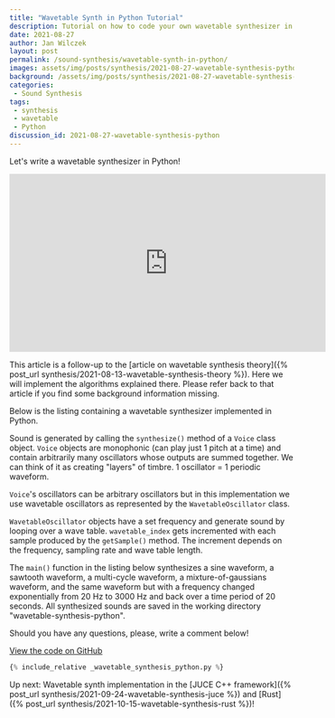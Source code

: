 ```yaml
---
title: "Wavetable Synth in Python Tutorial"
description: Tutorial on how to code your own wavetable synthesizer in Python.
date: 2021-08-27
author: Jan Wilczek
layout: post
permalink: /sound-synthesis/wavetable-synth-in-python/
images: assets/img/posts/synthesis/2021-08-27-wavetable-synthesis-python
background: /assets/img/posts/synthesis/2021-08-27-wavetable-synthesis-python/Thumbnail.png
categories:
 - Sound Synthesis
tags:
 - synthesis
 - wavetable
 - Python
discussion_id: 2021-08-27-wavetable-synthesis-python
---
```

Let's write a wavetable synthesizer in Python!

<iframe width="560" height="315" src="https://www.youtube.com/embed/zBFeT8fkjfI" title="YouTube video player" frameborder="0" allow="accelerometer; autoplay; clipboard-write; encrypted-media; gyroscope; picture-in-picture" allowfullscreen></iframe>

This article is a follow-up to the [article on wavetable synthesis theory]({% post_url synthesis/2021-08-13-wavetable-synthesis-theory %}). Here we will implement the algorithms explained there. Please refer back to that article if you find some background information missing.

Below is the listing containing a wavetable synthesizer implemented in Python.

Sound is generated by calling the `synthesize()` method of a `Voice` class object. `Voice` objects are monophonic (can play just 1 pitch at a time) and contain arbitrarily many oscillators whose outputs are summed together. We can think of it as creating "layers" of timbre. 1 oscillator = 1 periodic waveform.

`Voice`'s oscillators can be arbitrary oscillators but in this implementation we use wavetable oscillators as represented by the `WavetableOscillator` class.

`WavetableOscillator` objects have a set frequency and generate sound by looping over a wave table. `wavetable_index` gets incremented with each sample produced by the `getSample()` method. The increment depends on the frequency, sampling rate and wave table length.

The `main()` function in the listing below synthesizes a sine waveform, a sawtooth waveform, a multi-cycle waveform, a mixture-of-gaussians waveform, and the same waveform but with a frequency changed exponentially from 20 Hz to 3000 Hz and back over a time period of 20 seconds. All synthesized sounds are saved in the working directory "wavetable-synthesis-python".

Should you have any questions, please, write a comment below!

[View the code on GitHub](https://github.com/JanWilczek/wolf-sound-blog/tree/master/_posts/synthesis/_wavetable_synthesis_python.py)

```python
{% include_relative _wavetable_synthesis_python.py %}
```

Up next: Wavetable synth implementation in the [JUCE C++ framework]({% post_url synthesis/2021-09-24-wavetable-synthesis-juce %}) and [Rust]({% post_url synthesis/2021-10-15-wavetable-synthesis-rust %})!
